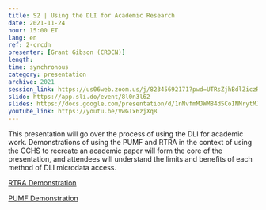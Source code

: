 ```yaml
---
title: S2 | Using the DLI for Academic Research
date: 2021-11-24
hour: 15:00 ET
lang: en
ref: 2-crcdn
presenter: [Grant Gibson (CRDCN)]
length:
time: synchronous
category: presentation
archive: 2021
session_link: https://us06web.zoom.us/j/82345692171?pwd=UTRsZjhBdlZiczRFSWw5cTVDS1g4Zz09
slido: https://app.sli.do/event/8l0n3l62
slides: https://docs.google.com/presentation/d/1nNvfmMJWM84d5CoINMrytMJ5AP6ZgttQs0snDbxa2UY/edit?usp=sharing
youtube_link: https://youtu.be/VwGIx6zjXq8
---
```

This presentation will go over the process of using the DLI for academic work. Demonstrations of using the PUMF and RTRA in the context of using the CCHS to recreate an academic paper will form the core of the presentation, and attendees will understand the limits and benefits of each method of DLI microdata access.<!--more-->

[RTRA Demonstration](https://youtu.be/kGsxsaXahQ4)

[PUMF Demonstration](https://youtu.be/FxzdKxzzZQ0)
